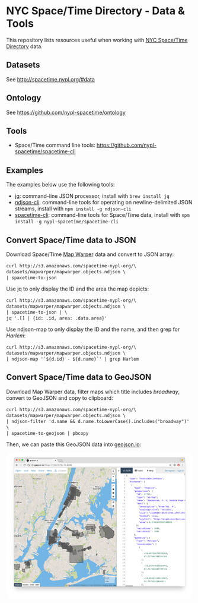 # NYC Space/Time Directory - Data & Tools

This repository lists resources useful when working with [NYC Space/Time Directory](http://spacetime.nypl.org/) data.

## Datasets

See http://spacetime.nypl.org/#data

## Ontology

See https://github.com/nypl-spacetime/ontology

## Tools

- Space/Time command line tools: https://github.com/nypl-spacetime/spacetime-cli

## Examples

The examples below use the following tools:

- [jq](https://stedolan.github.io/jq/): command-line JSON processor, install with `brew install jq`
- [ndjson-cli](https://github.com/mbostock/ndjson-cli): command-line tools for operating on newline-delimited JSON streams, install with `npm install -g ndjson-cli`
- [spacetime-cli](https://github.com/nypl-spacetime/spacetime-cli): command-line tools for Space/Time data, install with `npm install -g nypl-spacetime/spacetime-cli`

## Convert Space/Time data to JSON

Download Space/Time [Map Warper](http://maps.nypl.org) data and convert to JSON array:

    curl http://s3.amazonaws.com/spacetime-nypl-org/\
    datasets/mapwarper/mapwarper.objects.ndjson \
    | spacetime-to-json

Use jq to only display the ID and the area the map depicts:

    curl http://s3.amazonaws.com/spacetime-nypl-org/\
    datasets/mapwarper/mapwarper.objects.ndjson \
    | spacetime-to-json | \
    jq '.[] | {id: .id, area: .data.area}'

Use ndjson-map to only display the ID and the name, and then grep for *Harlem*:

    curl http://s3.amazonaws.com/spacetime-nypl-org/\
    datasets/mapwarper/mapwarper.objects.ndjson \
    | ndjson-map '`${d.id} - ${d.name}`' | grep Harlem

## Convert Space/Time data to GeoJSON

Download Map Warper data, filter maps which title includes *broadway*, convert to GeoJSON and copy to clipboard:

    curl http://s3.amazonaws.com/spacetime-nypl-org/\
    datasets/mapwarper/mapwarper.objects.ndjson \
    | ndjson-filter 'd.name && d.name.toLowerCase().includes("broadway")' \
    | spacetime-to-geojson | pbcopy

Then, we can paste this GeoJSON data into [geojson.io](http://geojson.io/):

![](geojson.io.png)

